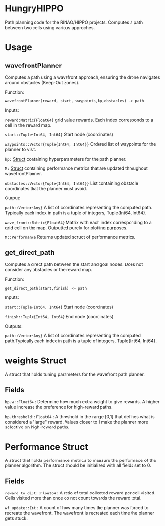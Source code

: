 # HungryHIPPO

Path planning code for the RINAO/HIPPO projects. Computes a path between two cells using various approches. 
# Usage

## wavefrontPlanner
Computes a path using a wavefront approach, ensuring the drone navigates around obstacles (Keep-Out Zones).

Function:

`wavefrontPlanner(reward, start, waypoints,hp,obstacles) -> path`

Inputs:

`reward:Matrix{Float64}` grid value rewards. Each index corresponds to a cell in the reward map.

`start::Tuple{Int64, Int64}` Start node (coordinates) 

`waypoints::Vector{Tuple{Int64, Int64}}` Ordered list of waypoints for the planner to visit.

`hp:` [Struct](#hp-struct) containing hyperparameters for the path planner.

`M:` [Struct](#performance-struct) containing performance metrics that are updated throughout wavefrontPlanner.

`obstacles::Vector{Tuple{Int64, Int64}}` List containing obstacle coordinates that the planner must avoid.

Output:

`path::Vector{Any}` A list of coordinates representing the computed path. Typically each index in path is a tuple of integers, Tuple{Int64, Int64}.

`wave_front::Matrix{Float64}` Matrix with each index corresponding to a grid cell on the map. Outputted purely for plotting purposes.  

`M::Performance` Returns updated scruct of performance metrics.

## get_direct_path
Computes a direct path between the start and goal nodes. Does not consider any obstacles or the reward map.

Function:

`get_direct_path(start,finish) -> path`

Inputs:

`start::Tuple{Int64, Int64}` Start node (coordinates) 

`finish::Tuple{Int64, Int64}` End node (coordinates)

Outputs:

`path::Vector{Any}` A list of coordinates representing the computed path.Typically each index in path is a tuple of integers, Tuple{Int64, Int64}.


# weights Struct

A struct that holds tuning parameters for the wavefront path planner.

## Fields

`hp.w::Float64` : Determine how much extra weight to give rewards. A higher value increase the preference for high-reward paths.

`hp.threshold::Float64` : A threshold in the range [0,1] that defines what is considered a "large" reward. Values closer to 1 make the planner more selective on high-reward paths.

# Performance Struct

A struct that holds performance metrics to measure the performace of the planner algorithm. The struct should be initialized with all fields set to 0.

## Fields

`reward_to_dist::Float64` : A ratio of total collected reward per cell visited. Cells visited more than once do not count towards the reward total.

`wf_update::Int` : A count of how many times the planner was forced to recreate the wavefront. The wavefront is recreated each time the planner gets stuck.

